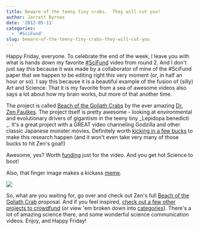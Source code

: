 ```yaml
---
title: Beware of the teeny tiny crabs.  They will cut you!
author: Jarrett Byrnes
date: '2012-05-11'
categories:
  - '#SciFund'
slug: beware-of-the-teeny-tiny-crabs-they-will-cut-you
---
```


Happy Friday, everyone.  To celebrate the end of the week, I leave you with what is hands down my favorite [#SciFund](http://scifund.rockethub.com) video from round 2.  And I don't just say this because it was made by a collaborator of mine of the #SciFund paper that we happen to be editing right this very moment (or, in half an hour or so).  I say this because it is a beautiful example of the fusion of (silly) Art and Science.  That it is my favorite from a sea of awesome videos also says a lot about how my brain works, but more of that another time.

The project is called [Beach of the Goliath Crabs](http://www.rockethub.com/projects/7449-beach-of-the-goliath-crabs) by the ever amazing [Dr. Zen Faulkes](http://doctorzen.net).  The project itself is pretty awesome - looking at environmental and evolutionary drivers of gigantism in the teeny tiny _Lepidopa benedicti _.  It's a great project with a GREAT video channeling Godzilla and other classic Japanese monster movies.  Definitely worth [kicking in a few bucks](http://www.rockethub.com/projects/7449-beach-of-the-goliath-crabs/fuel/reward_selection) to make this research happen (and it won't even take very many of those bucks to hit Zen's goal!)

Awesome, yes?  Worth [funding](http://www.rockethub.com/projects/7449-beach-of-the-goliath-crabs/fuel/reward_selection) just for the video.  And you get hot Science to boot!

Also, that finger image makes a kickass [meme](http://memegenerator.net/Fighty-Crab).

[![](http://www.imachordata.com/wp-content/uploads/2012/05/20138986-300x300.jpg)](http://www.rockethub.com/projects/7449-beach-of-the-goliath-crabs")

So, what are you waiting for, go over and check out Zen's full [Beach of the Goliath Crab](http://www.rockethub.com/projects/7449-beach-of-the-goliath-crabs) proposal.  And if you feel inspired, [check out a few other projects to crowdfund](http://scifundchallenge.org) (or view 'em broken down into [categories](http://scifundchallenge.org/scifund-projects/)).  There's a lot of amazing science there, and some wonderful science communication videos.  Enjoy, and Happy Friday!
